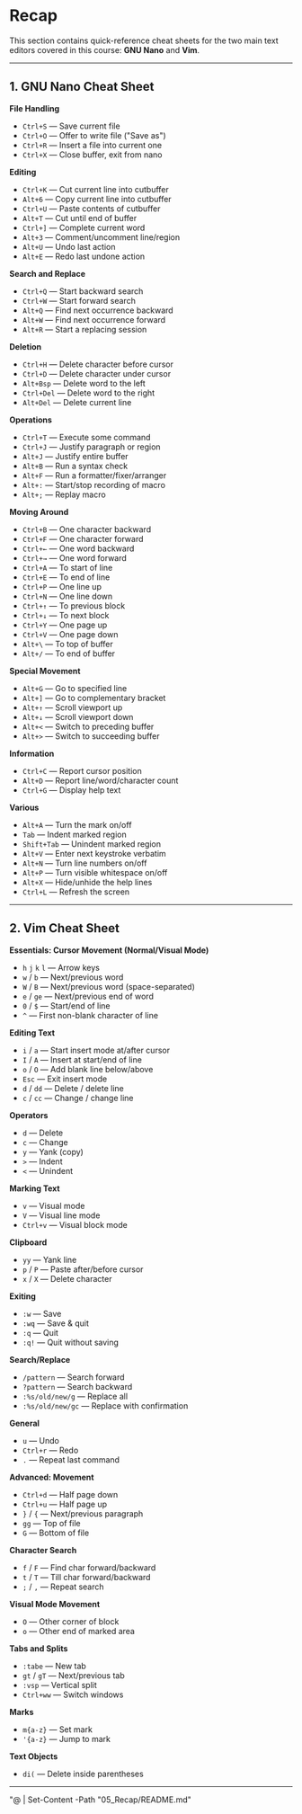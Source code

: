 # Recap

This section contains quick-reference cheat sheets for the two main text editors covered in this course: **GNU Nano** and **Vim**.

---

## 1. GNU Nano Cheat Sheet

**File Handling**
- `Ctrl+S` — Save current file  
- `Ctrl+O` — Offer to write file ("Save as")  
- `Ctrl+R` — Insert a file into current one  
- `Ctrl+X` — Close buffer, exit from nano  

**Editing**
- `Ctrl+K` — Cut current line into cutbuffer  
- `Alt+6` — Copy current line into cutbuffer  
- `Ctrl+U` — Paste contents of cutbuffer  
- `Alt+T` — Cut until end of buffer  
- `Ctrl+]` — Complete current word  
- `Alt+3` — Comment/uncomment line/region  
- `Alt+U` — Undo last action  
- `Alt+E` — Redo last undone action  

**Search and Replace**
- `Ctrl+Q` — Start backward search  
- `Ctrl+W` — Start forward search  
- `Alt+Q` — Find next occurrence backward  
- `Alt+W` — Find next occurrence forward  
- `Alt+R` — Start a replacing session  

**Deletion**
- `Ctrl+H` — Delete character before cursor  
- `Ctrl+D` — Delete character under cursor  
- `Alt+Bsp` — Delete word to the left  
- `Ctrl+Del` — Delete word to the right  
- `Alt+Del` — Delete current line  

**Operations**
- `Ctrl+T` — Execute some command  
- `Ctrl+J` — Justify paragraph or region  
- `Alt+J` — Justify entire buffer  
- `Alt+B` — Run a syntax check  
- `Alt+F` — Run a formatter/fixer/arranger  
- `Alt+:` — Start/stop recording of macro  
- `Alt+;` — Replay macro  

**Moving Around**
- `Ctrl+B` — One character backward  
- `Ctrl+F` — One character forward  
- `Ctrl+←` — One word backward  
- `Ctrl+→` — One word forward  
- `Ctrl+A` — To start of line  
- `Ctrl+E` — To end of line  
- `Ctrl+P` — One line up  
- `Ctrl+N` — One line down  
- `Ctrl+↑` — To previous block  
- `Ctrl+↓` — To next block  
- `Ctrl+Y` — One page up  
- `Ctrl+V` — One page down  
- `Alt+\` — To top of buffer  
- `Alt+/` — To end of buffer  

**Special Movement**
- `Alt+G` — Go to specified line  
- `Alt+]` — Go to complementary bracket  
- `Alt+↑` — Scroll viewport up  
- `Alt+↓` — Scroll viewport down  
- `Alt+<` — Switch to preceding buffer  
- `Alt+>` — Switch to succeeding buffer  

**Information**
- `Ctrl+C` — Report cursor position  
- `Alt+D` — Report line/word/character count  
- `Ctrl+G` — Display help text  

**Various**
- `Alt+A` — Turn the mark on/off  
- `Tab` — Indent marked region  
- `Shift+Tab` — Unindent marked region  
- `Alt+V` — Enter next keystroke verbatim  
- `Alt+N` — Turn line numbers on/off  
- `Alt+P` — Turn visible whitespace on/off  
- `Alt+X` — Hide/unhide the help lines  
- `Ctrl+L` — Refresh the screen  

---

## 2. Vim Cheat Sheet

**Essentials: Cursor Movement (Normal/Visual Mode)**
- `h` `j` `k` `l` — Arrow keys  
- `w` / `b` — Next/previous word  
- `W` / `B` — Next/previous word (space-separated)  
- `e` / `ge` — Next/previous end of word  
- `0` / `$` — Start/end of line  
- `^` — First non-blank character of line  

**Editing Text**
- `i` / `a` — Start insert mode at/after cursor  
- `I` / `A` — Insert at start/end of line  
- `o` / `O` — Add blank line below/above  
- `Esc` — Exit insert mode  
- `d` / `dd` — Delete / delete line  
- `c` / `cc` — Change / change line  

**Operators**
- `d` — Delete  
- `c` — Change  
- `y` — Yank (copy)  
- `>` — Indent  
- `<` — Unindent  

**Marking Text**
- `v` — Visual mode  
- `V` — Visual line mode  
- `Ctrl+v` — Visual block mode  

**Clipboard**
- `yy` — Yank line  
- `p` / `P` — Paste after/before cursor  
- `x` / `X` — Delete character  

**Exiting**
- `:w` — Save  
- `:wq` — Save & quit  
- `:q` — Quit  
- `:q!` — Quit without saving  

**Search/Replace**
- `/pattern` — Search forward  
- `?pattern` — Search backward  
- `:%s/old/new/g` — Replace all  
- `:%s/old/new/gc` — Replace with confirmation  

**General**
- `u` — Undo  
- `Ctrl+r` — Redo  
- `.` — Repeat last command  

**Advanced: Movement**
- `Ctrl+d` — Half page down  
- `Ctrl+u` — Half page up  
- `}` / `{` — Next/previous paragraph  
- `gg` — Top of file  
- `G` — Bottom of file  

**Character Search**
- `f` / `F` — Find char forward/backward  
- `t` / `T` — Till char forward/backward  
- `;` / `,` — Repeat search  

**Visual Mode Movement**
- `O` — Other corner of block  
- `o` — Other end of marked area  

**Tabs and Splits**
- `:tabe` — New tab  
- `gt` / `gT` — Next/previous tab  
- `:vsp` — Vertical split  
- `Ctrl+ww` — Switch windows  

**Marks**
- `m{a-z}` — Set mark  
- `'{a-z}` — Jump to mark  

**Text Objects**
- `di(` — Delete inside parentheses  

---
"@ | Set-Content -Path "05_Recap/README.md"
